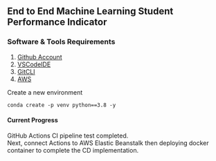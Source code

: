 ## End to End Machine Learning Student Performance Indicator

### Software & Tools Requirements

1. [Github Account](https://github.com)
2. [VSCodeIDE](https://code.visualstudio.com/)
3. [GitCLI](https://git-scm.com/book/en/v2/Getting-Started-The-Command-Line)
4. [AWS](https://aws.amazon.com/)

Create a new environment

```
conda create -p venv python==3.8 -y
```

#### Current Progress

GitHub Actions CI pipeline test completed.  
Next, connect Actions to AWS Elastic Beanstalk then deploying docker container to complete the CD implementation.
